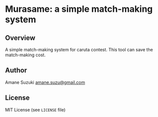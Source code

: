 # Murasame: a simple match-making system
## Overview
A simple match-making system for caruta contest.
This tool can save the match-making cost.

## Author
Amane Suzuki <amane.suzu@gmail.com>

## License
MIT License (see `LICENSE` file)